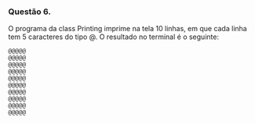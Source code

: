 ### Questão 6. 
O programa da class Printing imprime na tela 10 linhas, em que cada linha tem 5 caracteres do tipo @. O resultado no terminal é o seguinte:
```
@@@@@
@@@@@
@@@@@
@@@@@
@@@@@
@@@@@
@@@@@
@@@@@
@@@@@
@@@@@
```
